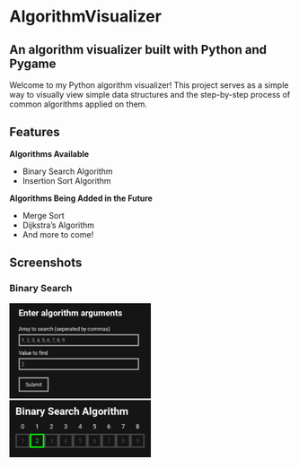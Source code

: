 # AlgorithmVisualizer

## An algorithm visualizer built with Python and Pygame

Welcome to my Python algorithm visualizer! This project serves as a simple way to visually view simple data structures and the step-by-step process of common algorithms applied on them.

## Features

**Algorithms Available**

-   Binary Search Algorithm
-   Insertion Sort Algorithm

**Algorithms Being Added in the Future**

-   Merge Sort
-   Dijkstra’s Algorithm
-   And more to come!

## Screenshots

### Binary Search

<img src="public/screenshots/arguments.png" alt="binary search argument page screenshot" width=50% height=50%>
<br>
<img src="public/screenshots/binary_search.png" alt="binary search argument page screenshot" width=50% height=50%>
